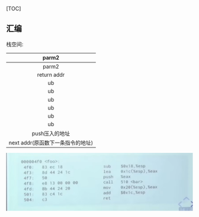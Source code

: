 [TOC]



## 汇编

栈空间:

|               parm2               |
| :-------------------------------: |
|               parm2               |
|            return addr            |
|                ub                 |
|                ub                 |
|                ub                 |
|                ub                 |
|                ub                 |
|                ub                 |
|          push压入的地址           |
| next addr(原函数下一条指令的地址) |

![](.\img\image-20230601161614021.png)